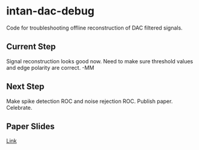 # intan-dac-debug #
Code for troubleshooting offline reconstruction of DAC filtered signals.

## Current Step ##
Signal reconstruction looks good now. Need to make sure threshold values and edge polarity are correct. -MM

## Next Step ##
Make spike detection ROC and noise rejection ROC. Publish paper. Celebrate.

## Paper Slides ##
[Link](https://docs.google.com/presentation/d/1-TeUBmuz7uEHjZlx0odW4n1jfbNMoViH3Mn4f951WvU/edit#slide=id.g4b370461e4_7_0)
